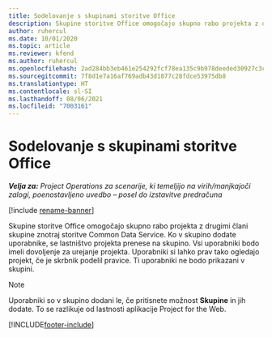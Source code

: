 ```yaml
---
title: Sodelovanje s skupinami storitve Office
description: Skupine storitve Office omogočajo skupno rabo projekta z drugimi člani skupine znotraj storitve Common Data Service.
author: ruhercul
ms.date: 10/01/2020
ms.topic: article
ms.reviewer: kfend
ms.author: ruhercul
ms.openlocfilehash: 2ad284bb3eb461e254292fcf78ea135c9b978deeded30927c3c442afc2ec0b7e
ms.sourcegitcommit: 7f8d1e7a16af769adb43d1877c28fdce53975db8
ms.translationtype: HT
ms.contentlocale: sl-SI
ms.lasthandoff: 08/06/2021
ms.locfileid: "7003161"
---
```

# <a name="collaboration-with-office-groups"></a>Sodelovanje s skupinami storitve Office

_**Velja za:** Project Operations za scenarije, ki temeljijo na virih/manjkajoči zalogi, poenostavljeno uvedbo – posel do izstavitve predračuna_

[!include [rename-banner](~/includes/cc-data-platform-banner.md)]

Skupine storitve Office omogočajo skupno rabo projekta z drugimi člani skupine znotraj storitve Common Data Service. Ko v skupino dodate uporabnike, se lastništvo projekta prenese na skupino. Vsi uporabniki bodo imeli dovoljenje za urejanje projekta. Uporabniki si lahko prav tako ogledajo projekt, če je skrbnik podelil pravice. Ti uporabniki ne bodo prikazani v skupini.

> [!NOTE] 
> Uporabniki so v skupino dodani le, če pritisnete možnost **Skupine** in jih dodate. To se razlikuje od lastnosti aplikacije Project for the Web. 



[!INCLUDE[footer-include](../includes/footer-banner.md)]